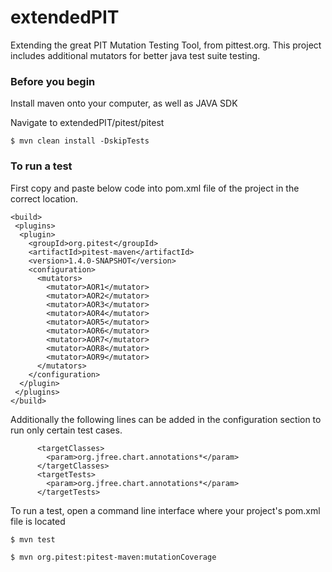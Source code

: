 # extendedPIT
Extending the great PIT Mutation Testing Tool, from pittest.org. This project includes additional mutators for better java test suite testing.

### Before you begin

Install maven onto your computer, as well as JAVA SDK

Navigate to extendedPIT/pitest/pitest

```
$ mvn clean install -DskipTests
```

### To run a test
First copy and paste below code into pom.xml file of the project in the correct location.

    <build>
     <plugins>
      <plugin>
        <groupId>org.pitest</groupId>
        <artifactId>pitest-maven</artifactId>
        <version>1.4.0-SNAPSHOT</version>
        <configuration>
          <mutators>
            <mutator>AOR1</mutator>
            <mutator>AOR2</mutator>
            <mutator>AOR3</mutator>
            <mutator>AOR4</mutator>
            <mutator>AOR5</mutator>
            <mutator>AOR6</mutator>
            <mutator>AOR7</mutator>
            <mutator>AOR8</mutator>
            <mutator>AOR9</mutator>
          </mutators>
        </configuration>
      </plugin>
     </plugins>
    </build>

Additionally the following lines can be added in the configuration section to run only certain test cases.

          <targetClasses>
            <param>org.jfree.chart.annotations*</param>
          </targetClasses>
          <targetTests>
            <param>org.jfree.chart.annotations*</param>
          </targetTests>

To run a test, open a command line interface where your project's pom.xml file is located
```
$ mvn test
```
```
$ mvn org.pitest:pitest-maven:mutationCoverage
```